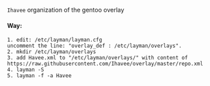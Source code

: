 `Ihavee` organization of the gentoo overlay

#### Way:

    1. edit: /etc/layman/layman.cfg
    uncomment the line: "overlay_def : /etc/layman/overlays".
    2. mkdir /etc/layman/overlays
    3. add Havee.xml to "/etc/layman/overlays/" with content of https://raw.githubusercontent.com/Ihavee/overlay/master/repo.xml
    4. layman -S
    5. layman -f -a Havee
